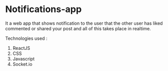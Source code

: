# Notifications-app

It a web app that shows notification to the user that the other user has liked commented or shared your post and all of this takes place in realtime.

Technologies used :
1) ReactJS
2) CSS
3) Javascript
4) Socket.io
